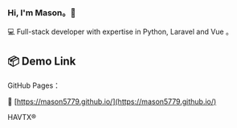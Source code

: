 ### Hi, I'm Mason。👋

💻 Full-stack developer with expertise in Python, Laravel and Vue 。

## 📦 Demo Link

GitHub Pages：

🔗 [https://mason5779.github.io/](https://mason5779.github.io/)

HAVTX®
